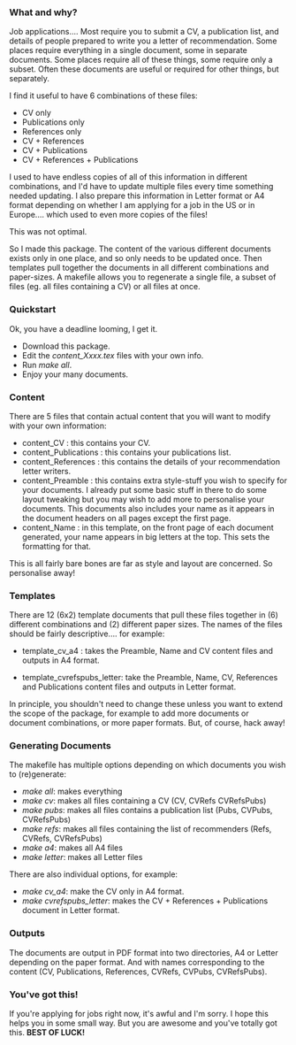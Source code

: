 ### What and why?

Job applications.... Most require you to submit a CV, a publication list, and details of people prepared to write you a letter of recommendation. Some places require everything in a single document, some in separate documents. Some places require all of these things, some require only a subset. Often these documents are useful or required for other things, but separately.

I find it useful to have 6 combinations of these files:

* CV only
* Publications only
* References only
* CV + References
* CV + Publications
* CV + References + Publications

I used to have endless copies of all of this information in different combinations, and I'd have to update multiple files every time something needed updating. I also prepare this information in Letter format or A4 format depending on whether I am applying for a job in the US or in Europe.... which used to even more copies of the files!

This was not optimal.

So I made this package. The content of the various different documents exists only in one place, and so only needs to be updated once. Then templates pull together the documents in all different combinations and paper-sizes. A makefile allows you to regenerate a single file, a subset of files (eg. all files containing a CV) or all files at once.


### Quickstart

Ok, you have a deadline looming, I get it.

* Download this package.
* Edit the _content\_Xxxx.tex_ files with your own info.
* Run _make all_.
* Enjoy your many documents.


### Content

There are 5 files that contain actual content that you will want to modify with your own information:

* content\_CV : this contains your CV.
* content\_Publications : this contains your publications list.
* content\_References : this contains the details of your recommendation letter writers.
* content\_Preamble : this contains extra style-stuff you wish to specify for your documents. I already put some basic stuff in there to do some layout tweaking but you may wish to add more to personalise your documents. This documents also includes your name as it appears in the document headers on all pages except the first page.
* content\_Name : in this template, on the front page of each document generated, your name appears in big letters at the top. This sets the formatting for that.

This is all fairly bare bones are far as style and layout are concerned. So personalise away!


### Templates

There are 12 (6x2) template documents that pull these files together in (6) different combinations and (2) different paper sizes. The names of the files should be fairly descriptive.... for example:

* template\_cv\_a4 : takes the Preamble, Name and CV content files and outputs in A4 format.

* template\_cvrefspubs\_letter: take the Preamble, Name, CV, References and Publications content files and outputs in Letter format.

In principle, you shouldn't need to change these unless you want to extend the scope of the package, for example to add more documents or document combinations, or more paper formats. But, of course, hack away!


### Generating Documents

The makefile has multiple options depending on which documents you wish to (re)generate:

* _make all_: makes everything
* _make cv_: makes all files containing a CV (CV, CVRefs CVRefsPubs)
* _make pubs_: makes all files contains a publication list (Pubs, CVPubs, CVRefsPubs)
* _make refs_: makes all files containing the list of recommenders (Refs, CVRefs, CVRefsPubs)
* _make a4_: makes all A4 files
* _make letter_: makes all Letter files

There are also individual options, for example:

* _make cv\_a4_: make the CV only in A4 format.
* _make cvrefspubs\_letter_: makes the CV + References + Publications document in Letter format.


### Outputs

The documents are output in PDF format into two directories, A4 or Letter depending on the paper format. And with names corresponding to the content (CV, Publications, References, CVRefs, CVPubs, CVRefsPubs).


### You've got this!

If you're applying for jobs right now, it's awful and I'm sorry. I hope this helps you in some small way. But you are awesome and you've totally got this. **BEST OF LUCK!**
